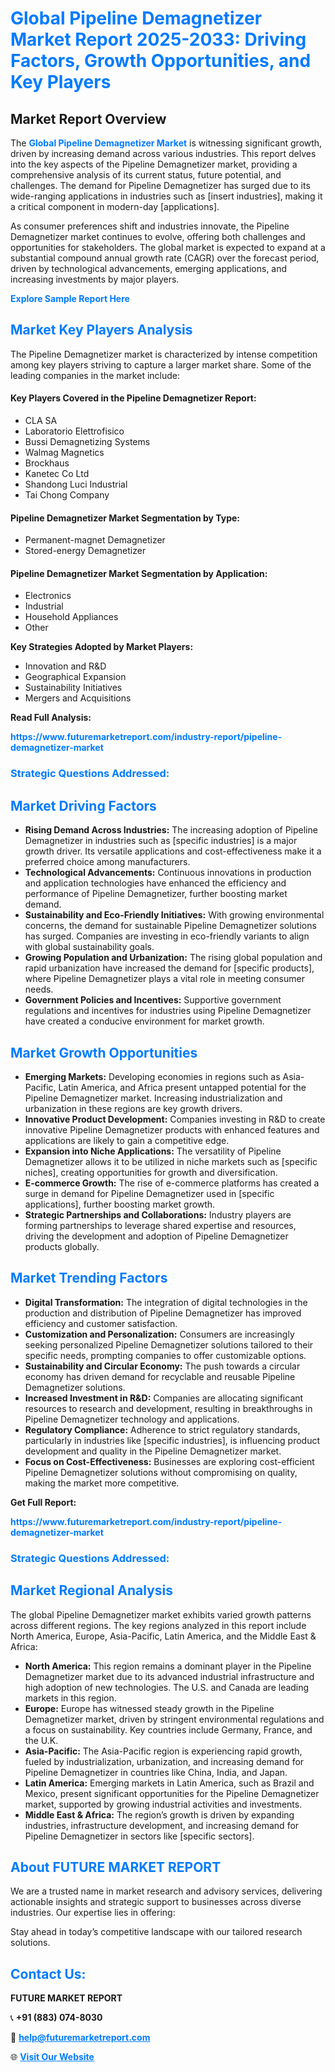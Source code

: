 <h1 style="color: #007BFF;">Global Pipeline Demagnetizer Market Report 2025-2033: Driving Factors, Growth Opportunities, and Key Players</h1>

<section id="overview">
<h2>Market Report Overview</h2>
<p>The <a href="https://www.futuremarketreport.com/industry-report/pipeline-demagnetizer-market" style="color: #007BFF; text-decoration: none;"><strong>Global Pipeline Demagnetizer Market</strong></a> is witnessing significant growth, driven by increasing demand across various industries. This report delves into the key aspects of the Pipeline Demagnetizer market, providing a comprehensive analysis of its current status, future potential, and challenges. The demand for Pipeline Demagnetizer has surged due to its wide-ranging applications in industries such as [insert industries], making it a critical component in modern-day [applications].</p>
<p>As consumer preferences shift and industries innovate, the Pipeline Demagnetizer market continues to evolve, offering both challenges and opportunities for stakeholders. The global market is expected to expand at a substantial compound annual growth rate (CAGR) over the forecast period, driven by technological advancements, emerging applications, and increasing investments by major players.</p>
</section>

<section id="overview">
<p><a href="https://www.futuremarketreport.com/request-sample/reportId=89313" style="color: #007BFF; text-decoration: none;"><strong>Explore Sample Report Here</strong></a></p>
</section>

<section id="key-players">
<h2 style="color: #007BFF;">Market Key Players Analysis</h2>
<p>The Pipeline Demagnetizer market is characterized by intense competition among key players striving to capture a larger market share. Some of the leading companies in the market include:</p>
<h4>Key Players Covered in the Pipeline Demagnetizer Report:</h4>
<ul><li>CLA SA</li><li>Laboratorio Elettrofisico</li><li>Bussi Demagnetizing Systems</li><li>Walmag Magnetics</li><li>Brockhaus</li><li>Kanetec Co Ltd</li><li>Shandong Luci Industrial</li><li>Tai Chong Company</li></ul>
<h4>Pipeline Demagnetizer Market Segmentation by Type:</h4>
<ul><li>Permanent-magnet Demagnetizer</li><li>Stored-energy Demagnetizer</li></ul>

<h4>Pipeline Demagnetizer Market Segmentation by Application:</h4>
<ul><li>Electronics</li><li>Industrial</li><li>Household Appliances</li><li>Other</li></ul>
<p><strong>Key Strategies Adopted by Market Players:</strong></p>
<ul>
<li>Innovation and R&D</li>
<li>Geographical Expansion</li>
<li>Sustainability Initiatives</li>
<li>Mergers and Acquisitions</li>
</ul>
</section>

<section>
<p><strong>Read Full Analysis: </strong></p><a href="https://www.futuremarketreport.com/industry-report/pipeline-demagnetizer-market" style="color: #007BFF; text-decoration: none;"><strong>https://www.futuremarketreport.com/industry-report/pipeline-demagnetizer-market</strong></a>
<h3 style="color: #007BFF;">Strategic Questions Addressed:</h3>
</section>

<section id="driving-factors">
<h2 style="color: #007BFF;">Market Driving Factors</h2>
<ul>
<li><strong>Rising Demand Across Industries:</strong> The increasing adoption of Pipeline Demagnetizer in industries such as [specific industries] is a major growth driver. Its versatile applications and cost-effectiveness make it a preferred choice among manufacturers.</li>
<li><strong>Technological Advancements:</strong> Continuous innovations in production and application technologies have enhanced the efficiency and performance of Pipeline Demagnetizer, further boosting market demand.</li>
<li><strong>Sustainability and Eco-Friendly Initiatives:</strong> With growing environmental concerns, the demand for sustainable Pipeline Demagnetizer solutions has surged. Companies are investing in eco-friendly variants to align with global sustainability goals.</li>
<li><strong>Growing Population and Urbanization:</strong> The rising global population and rapid urbanization have increased the demand for [specific products], where Pipeline Demagnetizer plays a vital role in meeting consumer needs.</li>
<li><strong>Government Policies and Incentives:</strong> Supportive government regulations and incentives for industries using Pipeline Demagnetizer have created a conducive environment for market growth.</li>
</ul>
</section>

<section id="growth-opportunities">
<h2 style="color: #007BFF;">Market Growth Opportunities</h2>
<ul>
<li><strong>Emerging Markets:</strong> Developing economies in regions such as Asia-Pacific, Latin America, and Africa present untapped potential for the Pipeline Demagnetizer market. Increasing industrialization and urbanization in these regions are key growth drivers.</li>
<li><strong>Innovative Product Development:</strong> Companies investing in R&D to create innovative Pipeline Demagnetizer products with enhanced features and applications are likely to gain a competitive edge.</li>
<li><strong>Expansion into Niche Applications:</strong> The versatility of Pipeline Demagnetizer allows it to be utilized in niche markets such as [specific niches], creating opportunities for growth and diversification.</li>
<li><strong>E-commerce Growth:</strong> The rise of e-commerce platforms has created a surge in demand for Pipeline Demagnetizer used in [specific applications], further boosting market growth.</li>
<li><strong>Strategic Partnerships and Collaborations:</strong> Industry players are forming partnerships to leverage shared expertise and resources, driving the development and adoption of Pipeline Demagnetizer products globally.</li>
</ul>
</section>

<section id="trending-factors">
<h2 style="color: #007BFF;">Market Trending Factors</h2>
<ul>
<li><strong>Digital Transformation:</strong> The integration of digital technologies in the production and distribution of Pipeline Demagnetizer has improved efficiency and customer satisfaction.</li>
<li><strong>Customization and Personalization:</strong> Consumers are increasingly seeking personalized Pipeline Demagnetizer solutions tailored to their specific needs, prompting companies to offer customizable options.</li>
<li><strong>Sustainability and Circular Economy:</strong> The push towards a circular economy has driven demand for recyclable and reusable Pipeline Demagnetizer solutions.</li>
<li><strong>Increased Investment in R&D:</strong> Companies are allocating significant resources to research and development, resulting in breakthroughs in Pipeline Demagnetizer technology and applications.</li>
<li><strong>Regulatory Compliance:</strong> Adherence to strict regulatory standards, particularly in industries like [specific industries], is influencing product development and quality in the Pipeline Demagnetizer market.</li>
<li><strong>Focus on Cost-Effectiveness:</strong> Businesses are exploring cost-efficient Pipeline Demagnetizer solutions without compromising on quality, making the market more competitive.</li>
</ul>
</section>

<section>
<p><strong>Get Full Report: </strong></p><a href="https://www.futuremarketreport.com/industry-report/pipeline-demagnetizer-market" style="color: #007BFF; text-decoration: none;"><strong>https://www.futuremarketreport.com/industry-report/pipeline-demagnetizer-market</strong></a>
<h3 style="color: #007BFF;">Strategic Questions Addressed:</h3>
</section>


<section id="regional-analysis">
<h2 style="color: #007BFF;">Market Regional Analysis</h2>
<p>The global Pipeline Demagnetizer market exhibits varied growth patterns across different regions. The key regions analyzed in this report include North America, Europe, Asia-Pacific, Latin America, and the Middle East & Africa:</p>
<ul>
<li><strong>North America:</strong> This region remains a dominant player in the Pipeline Demagnetizer market due to its advanced industrial infrastructure and high adoption of new technologies. The U.S. and Canada are leading markets in this region.</li>
<li><strong>Europe:</strong> Europe has witnessed steady growth in the Pipeline Demagnetizer market, driven by stringent environmental regulations and a focus on sustainability. Key countries include Germany, France, and the U.K.</li>
<li><strong>Asia-Pacific:</strong> The Asia-Pacific region is experiencing rapid growth, fueled by industrialization, urbanization, and increasing demand for Pipeline Demagnetizer in countries like China, India, and Japan.</li>
<li><strong>Latin America:</strong> Emerging markets in Latin America, such as Brazil and Mexico, present significant opportunities for the Pipeline Demagnetizer market, supported by growing industrial activities and investments.</li>
<li><strong>Middle East & Africa:</strong> The region’s growth is driven by expanding industries, infrastructure development, and increasing demand for Pipeline Demagnetizer in sectors like [specific sectors].</li>
</ul>
</section>

<footer>
<h2 style="color: #007BFF;">About FUTURE MARKET REPORT</h2>
<p>We are a trusted name in market research and advisory services, delivering actionable insights and strategic support to businesses across diverse industries. Our expertise lies in offering:</p>

<p>Stay ahead in today’s competitive landscape with our tailored research solutions.</p>

<h2 style="color: #007BFF;">Contact Us:</h2>
<p><strong>FUTURE MARKET REPORT</strong></p>
<p>📞 <strong>+91 (883) 074-8030</strong></p>
<p>📧 <strong><a href="mailto:help@futuremarketreport.com" style="color: #007BFF;">help@futuremarketreport.com</a></strong></p>
<p>🌐 <strong><a href="https://www.futuremarketreport.com/" style="color: #007BFF;">Visit Our Website</a></strong></p>
</footer>